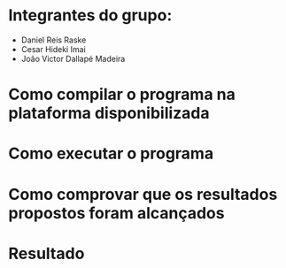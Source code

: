 # Integrantes do grupo:
- Daniel Reis Raske
- Cesar Hideki Imai
- João Victor Dallapé Madeira

# Como compilar o programa na plataforma disponibilizada

# Como executar o programa

# Como comprovar que os resultados propostos foram alcançados

# Resultado
